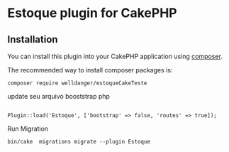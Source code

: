 # Estoque plugin for CakePHP

## Installation

You can install this plugin into your CakePHP application using [composer](http://getcomposer.org).

The recommended way to install composer packages is:

```
composer require welldanger/estoqueCakeTeste
```
update seu arquivo booststrap php
```

Plugin::load('Estoque', ['bootstrap' => false, 'routes' => true]);
```
Run Migration
```
bin/cake  migrations migrate --plugin Estoque

```